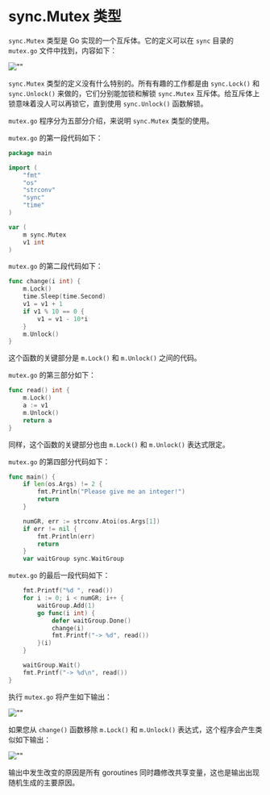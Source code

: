 # sync.Mutex 类型

`sync.Mutex` 类型是 Go 实现的一个互斥体。它的定义可以在 `sync` 目录的 `mutex.go` 文件中找到，内容如下：

![""](https://github.com/hantmac/Mastering_Go_ZH_CN/tree/master/images/chapter10/10.5.1-1.jpg)

`sync.Mutex` 类型的定义没有什么特别的。所有有趣的工作都是由 `sync.Lock()` 和 `sync.Unlock()` 来做的，它们分别能加锁和解锁 `sync.Mutex` 互斥体。给互斥体上锁意味着没人可以再锁它，直到使用 `sync.Unlock()` 函数解锁。

`mutex.go` 程序分为五部分介绍，来说明 `sync.Mutex` 类型的使用。

`mutex.go` 的第一段代码如下：

```go
package main

import (
    "fmt"
    "os"
    "strconv"
    "sync"
    "time"
)

var (
    m sync.Mutex
    v1 int
)
```

`mutex.go` 的第二段代码如下：

```go
func change(i int) {
    m.Lock()
    time.Sleep(time.Second)
    v1 = v1 + 1
    if v1 % 10 == 0 {
        v1 = v1 - 10*i
    }
    m.Unlock()
}
```

这个函数的关键部分是 `m.Lock()` 和 `m.Unlock()` 之间的代码。

`mutex.go` 的第三部分如下：

```go
func read() int {
    m.Lock()
    a := v1
    m.Unlock()
    return a
}
```

同样，这个函数的关键部分也由 `m.Lock()` 和 `m.Unlock()` 表达式限定。

`mutex.go` 的第四部分代码如下：

```go
func main() {
    if len(os.Args) != 2 {
        fmt.Println("Please give me an integer!")
        return
    }

    numGR, err := strconv.Atoi(os.Args[1])
    if err != nil {
        fmt.Println(err)
        return
    }
    var waitGroup sync.WaitGroup
```

`mutex.go` 的最后一段代码如下：

```go
    fmt.Printf("%d ", read())
    for i := 0; i < numGR; i++ {
        waitGroup.Add(1)
        go func(i int) {
            defer waitGroup.Done()
            change(i)
            fmt.Printf("-> %d", read())
        }(i)
    }

    waitGroup.Wait()
    fmt.Printf("-> %d\n", read())
}
```

执行 `mutex.go` 将产生如下输出：

![""](https://github.com/hantmac/Mastering_Go_ZH_CN/tree/master/images/chapter10/10.5.1-2.jpg)

如果您从 `change()` 函数移除 `m.Lock()` 和 `m.Unlock()` 表达式，这个程序会产生类似如下输出：

![""](https://github.com/hantmac/Mastering_Go_ZH_CN/tree/master/images/chapter10/10.5.1-3.jpg)

输出中发生改变的原因是所有 goroutines 同时趣修改共享变量，这也是输出出现随机生成的主要原因。